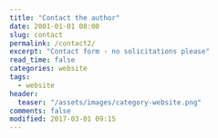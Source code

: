 ```yaml
---
title: "Contact the author"
date: 2001-01-01 08:00
slug: contact
permalink: /contact2/
excerpt: "Contact form - no solicitations please"
read_time: false
categories: website
tags:
  - website
header:
  teaser: "/assets/images/category-website.png"
comments: false
modified: 2017-03-01 09:15
---
```

<script type="text/javascript">
//<![CDATA[
<!--
var x="function f(x){var i,o=\"\",l=x.length;for(i=0;i<l;i+=2) {if(i+1<l)o+=" +
"x.charAt(i+1);try{o+=x.charAt(i);}catch(e){}}return o;}f(\"ufcnitnof x({)av" +
" r,i=o\\\"\\\"o,=l.xelgnhtl,o=;lhwli(e.xhcraoCedtAl(1/)3=!35{)rt{y+xx=l;=+;" +
"lc}tahce({)}}of(r=i-l;1>i0=i;--{)+ox=c.ahAr(t)i};erutnro s.buts(r,0lo;)f}\\" +
"\"(0),5\\\"\\\\?+$55.{gag9)_j]p0>02\\\\\\\\22\\\\00\\\\01\\\\\\\\17\\\\07\\" +
"\\01\\\\\\\\33\\\\0W\\\\2K02\\\\\\\\33\\\\01\\\\02\\\\\\\\L ,S33\\\\07\\\\0" +
"0\\\\\\\\00\\\\06\\\\01\\\\\\\\36\\\\01\\\\03\\\\\\\\4K3Z00\\\\\\\\25\\\\05" +
"\\\\03\\\\\\\\27\\\\0B\\\\17\\\\07\\\\01\\\\\\\\*+>(zg6y13\\\\0$\\\\\\\\tj\\"+
"\\r|4s01\\\\\\\\##$9>e-'k4# \\\"\\\\\\\\\\\\21R%21\\\\0R\\\\5U02\\\\\\\\LXC" +
"PR_32\\\\0]\\\\E[\\\\Q\\\\\\\\M\\\\@H5J00\\\\\\\\06\\\\0n\\\\\\\\\\\\3{03\\" +
"\\\\\\Q@CO0W00\\\\\\\\B=dit~:F+Kyp|r21`Shhco*a;[t`vzt!13\\\\0r\\\\\\\\\\\\2" +
"2\\\\02\\\\02\\\\\\\\YF1X03\\\\\\\\7*00\\\\\\\\M(Q]3R13\\\\03\\\\00\\\\\\\\" +
"03\\\\05\\\\00\\\\\\\\0P02\\\\\\\\\\\\t3\\\\01\\\\\\\\26\\\\06\\\\02\\\\\\\\"+
"\\\\r7\\\\00\\\\\\\\=@:]$2(({z04\\\\06\\\\6>< 6501\\\\\\\\3r02\\\\\\\\(s*!i" +
"$3j03\\\\\\\\=27!5`03\\\\\\\\Z}DN3H03\\\\\\\\LNYHt_\\\\\\\\24\\\\03\\\\02\\" +
"\\\\\\\\\\\\\\\\\\\\\\Bm0s02\\\\\\\\02\\\\04\\\\01\\\\\\\\\\\\tv\\\\AGJF6U0" +
"0\\\\\\\\77\\\\17\\\\03\\\\\\\\UD7s17\\\\\\\\<kF9ymdzrz0L-Mcjbl(+fUbbma k=]" +
"33\\\\0r\\\\\\\\\\\\05\\\\07\\\\01\\\\\\\\rZ\\\\\\\\\\\\r7\\\\00\\\\\\\\30\\"+
"\\04\\\\03\\\\\\\\SH7R03\\\\\\\\5,03\\\\\\\\S2\\\\r6\\\\01\\\\\\\\30\\\\00\\"+
"\\01\\\\\\\\34\\\\07\\\\03\\\\\\\\03\\\\01\\\\02\\\\\\\\_K\\\\\\\\\\\\\\\\<" +
"C9:/<?(x4#%r:\\\\\\\\6q01\\\\\\\\\\\\l\\\\\\\"*\\\\!*##*/+)e67f03\\\\\\\\&'" +
"L!XM1Q03\\\\\\\\4f00\\\\\\\\Z][W24\\\\0R\\\\CW[QHV7X02\\\\\\\\\\\\nt\\\\\\\\"+
"\\\\{FyT32\\\\01\\\\00\\\\\\\\U~zC7t17\\\\\\\\hiE8r%lf3`M0ldgk~n)yrz\\\\i\\" +
"\\\\\\&\\\\?_es32\\\\01\\\\02\\\\\\\\23\\\\03\\\\02\\\\\\\\37\\\\02\\\\03\\" +
"\\\\\\31\\\\03\\\\03\\\\\\\\06\\\\0U\\\\/V06\\\\02\\\\02\\\\\\\\25\\\\05\\\\"+
"00\\\\\\\\14\\\\00\\\\03\\\\\\\\37\\\\04\\\\5H2U00\\\\\\\\13\\\\04\\\\00\\\\"+
"\\\\\\\\nC\\\\26\\\\04\\\\02\\\\\\\\20\\\\01\\\\a7{|yz3601\\\\\\\\t$\\\\\\\\"+
"qj16\\\\0=\\\\.9(#7n02\\\\\\\\,w>8e27f03\\\\\\\\(.R!5[03\\\\\\\\NN`U32\\\\0" +
"k\\\\13\\\\0G\\\\WQ^^JXLM[@\\\\n3\\\\01\\\\\\\\Ht\\\\R\\\\\\\\H\\\\GS7S17\\" +
"\\\\\\B=y {v8wccze.z01./PcVy*7c[eh m=]33\\\\0r\\\\\\\\\\\\05\\\\07\\\\01\\\\"+
"\\\\[Z2$02\\\\\\\\33\\\\04\\\\02\\\\\\\\32\\\\0S\\\\00\\\\04\\\\00\\\\\\\\3" +
"7\\\\06\\\\1L1Q03\\\\\\\\17\\\\0r\\\\\\\\\\\\04\\\\00\\\\01\\\\\\\\16\\\\00" +
"\\\\00\\\\\\\\07\\\\02\\\\00\\\\\\\\16\\\\01\\\\02\\\\\\\\}@02\\\\08\\\\:1{" +
"404\\\\0j\\\\83=5%r?%$ kp'j24\\\\05\\\\32\\\\0{\\\\7f03\\\\\\\\./1#02\\\\\\" +
"\\TPZHZI[]uWP@ES@^OM\\\\I\\\\\\\\5\\\\00\\\\\\\\AF\\\\tC\\\\V@QSRLxp32i!li3" +
"c01\\\\\\\\=@1]418(y;3z01\\\\\\\\02\\\\06\\\\00\\\\\\\\33\\\\03\\\\00\\\\\\" +
"\\rp\\\\\\\\+m%!.8i'5%#)ax/jZ,TJLN24\\\\0M\\\\RV@[\\\\W\\\\\\\\V\\\\\\\"\\\\"+
"f(;} ornture;}))++(y)^(iAtdeCoarchx.e(odrChamCro.fngriSt+=;o27=1y%i;+=)y50=" +
"=(iif){++;i<l;i=0(ior;fthnglex.l=\\\\,\\\\\\\"=\\\",o iar{vy)x,f(n ioctun\\" +
"\"f)\")"                                                                     ;
while(x=eval(x));
//-->
//]]>
</script>
